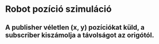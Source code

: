 # Robot pozíció szimuláció
## A publisher véletlen (x, y) pozíciókat küld, a subscriber kiszámolja a távolságot az origótól.

